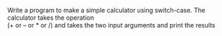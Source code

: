 Write a program to make a simple calculator using 
switch-case. The calculator takes the operation  
(+ or – or * or /) and takes the two input arguments and 
print the results
